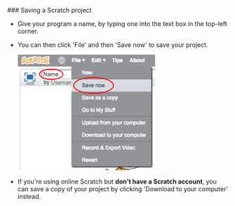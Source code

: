 ### Saving a Scratch project

+ Give your program a name, by typing one into the text box in the top-left corner.

+ You can then click 'File' and then 'Save now' to save your project.

	![screenshot](images/save.png)

+ If you're using online Scratch but __don't have a Scratch account__, you can save a copy of your project by clicking 'Download to your computer' instead.

